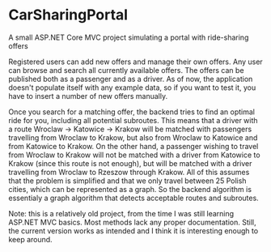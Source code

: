# CarSharingPortal
A small ASP.NET Core MVC project simulating a portal with ride-sharing offers

Registered users can add new offers and manage their own offers. Any user can browse and search all currently available offers.
The offers can be published both as a passenger and as a driver. As of now, the application doesn't populate itself with any example data, so if you want to test it, you have to insert a number of new offers manually. 

Once you search for a matching offer, the backend tries to find an optimal ride for you, including all potential subroutes. This means that a driver with a route Wroclaw -> Katowice -> Krakow will be matched with passengers travelling from Wroclaw to Krakow, but also from Wroclaw to Katowice and from Katowice to Krakow. On the other hand, a passenger wishing to travel from Wroclaw to Krakow will not be matched with a driver from Katowice to Krakow (since this route is not enough), but will be matched with a driver travelling from Wroclaw to Rzeszow through Krakow.
All of this assumes that the problem is simplified and that we only travel between 25 Polish cities, which can be represented as a graph. So the backend algorithm is essentialy a graph algorithm that detects acceptable routes and subroutes.

Note: this is a relatively old project, from the time I was still learning ASP.NET MVC basics. Most methods lack any proper documentation. Still, the current version works as intended and I think it is interesting enough to keep around. 
